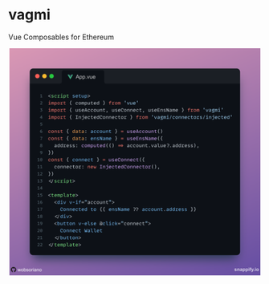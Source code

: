 # vagmi

Vue Composables for Ethereum

<p align="center">
  <img src="sample.png" width="500" />
</p>
